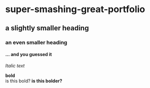 # super-smashing-great-portfolio
## a slightly smaller heading
### an even smaller heading
#### ... and you guessed it

*Italic text*

**bold**  
is this bold?
**is this bolder?**
